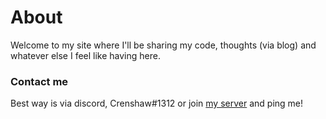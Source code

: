 # About
Welcome to my site where I'll be sharing my code, thoughts (via blog) and whatever else I feel like having here.

### Contact me
Best way is via discord, Crenshaw#1312 or join [my server](https://discord.com/invite/Qx2hyttRsU) and ping me!